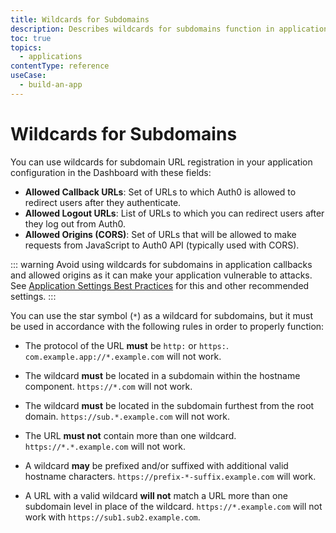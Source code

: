 ```yaml
---
title: Wildcards for Subdomains
description: Describes wildcards for subdomains function in application configuration.
toc: true
topics:
  - applications
contentType: reference
useCase:
  - build-an-app
---
```

# Wildcards for Subdomains

You can use wildcards for subdomain URL registration in your application configuration in the Dashboard with these fields:

* **Allowed Callback URLs**: Set of URLs to which Auth0 is allowed to redirect users after they authenticate.
* **Allowed Logout URLs**: List of URLs to which you can redirect users after they log out from Auth0.
* **Allowed Origins (CORS)**: Set of URLs that will be allowed to make requests from JavaScript to Auth0 API (typically used with CORS).

::: warning
Avoid using wildcards for subdomains in application callbacks and allowed origins as it can make your application vulnerable to attacks. See [Application Settings Best Practices](/best-practices/application-settings) for this and other recommended settings.
:::

You can use the star symbol (`*`) as a wildcard for subdomains, but it must be used in accordance with the following rules in order to properly function:

* The protocol of the URL **must** be `http:` or `https:`. `com.example.app://*.example.com` will not work.

* The wildcard **must** be located in a subdomain within the hostname component. `https://*.com` will not work.

* The wildcard **must** be located in the subdomain furthest from the root domain. `https://sub.*.example.com` will not work.

* The URL **must not** contain more than one wildcard. `https://*.*.example.com` will not work.

* A wildcard **may** be prefixed and/or suffixed with additional valid hostname characters. `https://prefix-*-suffix.example.com` will work.

* A URL with a valid wildcard **will not** match a URL more than one subdomain level in place of the wildcard. `https://*.example.com` will not work with `https://sub1.sub2.example.com`.
